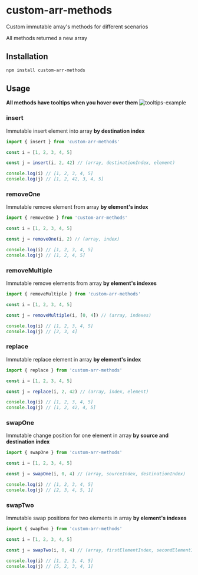 # custom-arr-methods

Custom immutable array's methods for different scenarios

All methods returned a new array

## Installation

```bash
npm install custom-arr-methods
```

## Usage

**All methods have tooltips when you hover over them**
![tooltips-example](https://drive.google.com/uc?id=1AVGqbKJuDmajtsIpS2ex8ZT-oQB7UvQS)

### insert

Immutable insert element into array **by destination index**

```javascript
import { insert } from 'custom-arr-methods'

const i = [1, 2, 3, 4, 5]

const j = insert(i, 2, 42) // (array, destinationIndex, element)

console.log(i) // [1, 2, 3, 4, 5]
console.log(j) // [1, 2, 42, 3, 4, 5]
```

### removeOne

Immutable remove element from array **by element's index**

```javascript
import { removeOne } from 'custom-arr-methods'

const i = [1, 2, 3, 4, 5]

const j = removeOne(i, 2) // (array, index)

console.log(i) // [1, 2, 3, 4, 5]
console.log(j) // [1, 2, 4, 5]
```

### removeMultiple

Immutable remove elements from array **by element's indexes**

```javascript
import { removeMultiple } from 'custom-arr-methods'

const i = [1, 2, 3, 4, 5]

const j = removeMultiple(i, [0, 4]) // (array, indexes)

console.log(i) // [1, 2, 3, 4, 5]
console.log(j) // [2, 3, 4]
```

### replace

Immutable replace element in array **by element's index**

```javascript
import { replace } from 'custom-arr-methods'

const i = [1, 2, 3, 4, 5]

const j = replace(i, 2, 42) // (array, index, element)

console.log(i) // [1, 2, 3, 4, 5]
console.log(j) // [1, 2, 42, 4, 5]
```

### swapOne

Immutable change position for one element in array **by source and destination index**

```javascript
import { swapOne } from 'custom-arr-methods'

const i = [1, 2, 3, 4, 5]

const j = swapOne(i, 0, 4) // (array, sourceIndex, destinationIndex)

console.log(i) // [1, 2, 3, 4, 5]
console.log(j) // [2, 3, 4, 5, 1]
```

### swapTwo

Immutable swap positions for two elements in array **by element's indexes**

```javascript
import { swapTwo } from 'custom-arr-methods'

const i = [1, 2, 3, 4, 5]

const j = swapTwo(i, 0, 4) // (array, firstElementIndex, secondElementIndex)

console.log(i) // [1, 2, 3, 4, 5]
console.log(j) // [5, 2, 3, 4, 1]
```

